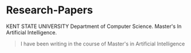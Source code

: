 # Research-Papers
KENT STATE UNIVERSITY
Department of Computer Science.
Master's In Artificial Intelligence.

> I have been writing in the course of Master's in Artificial Intelligence 
